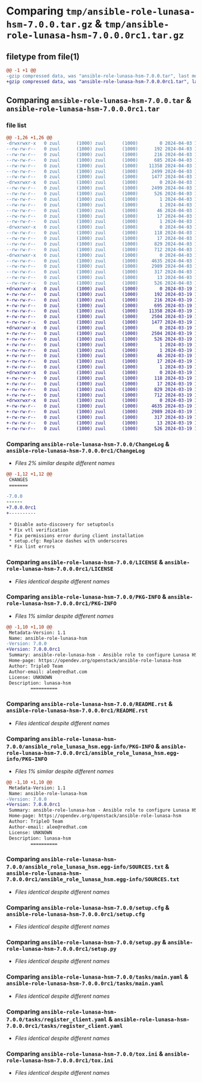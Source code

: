 # Comparing `tmp/ansible-role-lunasa-hsm-7.0.0.tar.gz` & `tmp/ansible-role-lunasa-hsm-7.0.0.0rc1.tar.gz`

## filetype from file(1)

```diff
@@ -1 +1 @@
-gzip compressed data, was "ansible-role-lunasa-hsm-7.0.0.tar", last modified: Wed Apr  3 11:08:32 2024, max compression
+gzip compressed data, was "ansible-role-lunasa-hsm-7.0.0.0rc1.tar", last modified: Tue Mar 19 10:03:27 2024, max compression
```

## Comparing `ansible-role-lunasa-hsm-7.0.0.tar` & `ansible-role-lunasa-hsm-7.0.0.0rc1.tar`

### file list

```diff
@@ -1,26 +1,26 @@
-drwxrwxr-x   0 zuul      (1000) zuul      (1000)        0 2024-04-03 11:08:32.594312 ansible-role-lunasa-hsm-7.0.0/
--rw-rw-r--   0 zuul      (1000) zuul      (1000)      192 2024-04-03 11:08:03.000000 ansible-role-lunasa-hsm-7.0.0/.zuul.yaml
--rw-rw-r--   0 zuul      (1000) zuul      (1000)      216 2024-04-03 11:08:32.000000 ansible-role-lunasa-hsm-7.0.0/AUTHORS
--rw-rw-r--   0 zuul      (1000) zuul      (1000)      685 2024-04-03 11:08:32.000000 ansible-role-lunasa-hsm-7.0.0/ChangeLog
--rw-rw-r--   0 zuul      (1000) zuul      (1000)    11358 2024-04-03 11:08:03.000000 ansible-role-lunasa-hsm-7.0.0/LICENSE
--rw-rw-r--   0 zuul      (1000) zuul      (1000)     2499 2024-04-03 11:08:32.594312 ansible-role-lunasa-hsm-7.0.0/PKG-INFO
--rw-rw-r--   0 zuul      (1000) zuul      (1000)     1477 2024-04-03 11:08:03.000000 ansible-role-lunasa-hsm-7.0.0/README.rst
-drwxrwxr-x   0 zuul      (1000) zuul      (1000)        0 2024-04-03 11:08:32.594312 ansible-role-lunasa-hsm-7.0.0/ansible_role_lunasa_hsm.egg-info/
--rw-rw-r--   0 zuul      (1000) zuul      (1000)     2499 2024-04-03 11:08:32.000000 ansible-role-lunasa-hsm-7.0.0/ansible_role_lunasa_hsm.egg-info/PKG-INFO
--rw-rw-r--   0 zuul      (1000) zuul      (1000)      526 2024-04-03 11:08:32.000000 ansible-role-lunasa-hsm-7.0.0/ansible_role_lunasa_hsm.egg-info/SOURCES.txt
--rw-rw-r--   0 zuul      (1000) zuul      (1000)        1 2024-04-03 11:08:32.000000 ansible-role-lunasa-hsm-7.0.0/ansible_role_lunasa_hsm.egg-info/dependency_links.txt
--rw-rw-r--   0 zuul      (1000) zuul      (1000)        1 2024-04-03 11:08:32.000000 ansible-role-lunasa-hsm-7.0.0/ansible_role_lunasa_hsm.egg-info/not-zip-safe
--rw-rw-r--   0 zuul      (1000) zuul      (1000)       46 2024-04-03 11:08:32.000000 ansible-role-lunasa-hsm-7.0.0/ansible_role_lunasa_hsm.egg-info/pbr.json
--rw-rw-r--   0 zuul      (1000) zuul      (1000)       17 2024-04-03 11:08:32.000000 ansible-role-lunasa-hsm-7.0.0/ansible_role_lunasa_hsm.egg-info/requires.txt
--rw-rw-r--   0 zuul      (1000) zuul      (1000)        1 2024-04-03 11:08:32.000000 ansible-role-lunasa-hsm-7.0.0/ansible_role_lunasa_hsm.egg-info/top_level.txt
-drwxrwxr-x   0 zuul      (1000) zuul      (1000)        0 2024-04-03 11:08:32.594312 ansible-role-lunasa-hsm-7.0.0/defaults/
--rw-rw-r--   0 zuul      (1000) zuul      (1000)      118 2024-04-03 11:08:03.000000 ansible-role-lunasa-hsm-7.0.0/defaults/main.yaml
--rw-rw-r--   0 zuul      (1000) zuul      (1000)       17 2024-04-03 11:08:03.000000 ansible-role-lunasa-hsm-7.0.0/requirements.txt
--rw-rw-r--   0 zuul      (1000) zuul      (1000)      829 2024-04-03 11:08:32.598312 ansible-role-lunasa-hsm-7.0.0/setup.cfg
--rw-rw-r--   0 zuul      (1000) zuul      (1000)      712 2024-04-03 11:08:03.000000 ansible-role-lunasa-hsm-7.0.0/setup.py
-drwxrwxr-x   0 zuul      (1000) zuul      (1000)        0 2024-04-03 11:08:32.594312 ansible-role-lunasa-hsm-7.0.0/tasks/
--rw-rw-r--   0 zuul      (1000) zuul      (1000)     4635 2024-04-03 11:08:03.000000 ansible-role-lunasa-hsm-7.0.0/tasks/main.yaml
--rw-rw-r--   0 zuul      (1000) zuul      (1000)     2989 2024-04-03 11:08:03.000000 ansible-role-lunasa-hsm-7.0.0/tasks/register_client.yaml
--rw-rw-r--   0 zuul      (1000) zuul      (1000)      317 2024-04-03 11:08:03.000000 ansible-role-lunasa-hsm-7.0.0/tasks/unregister_client.yaml
--rw-rw-r--   0 zuul      (1000) zuul      (1000)       13 2024-04-03 11:08:03.000000 ansible-role-lunasa-hsm-7.0.0/test-requirements.txt
--rw-rw-r--   0 zuul      (1000) zuul      (1000)      526 2024-04-03 11:08:03.000000 ansible-role-lunasa-hsm-7.0.0/tox.ini
+drwxrwxr-x   0 zuul      (1000) zuul      (1000)        0 2024-03-19 10:03:27.276222 ansible-role-lunasa-hsm-7.0.0.0rc1/
+-rw-rw-r--   0 zuul      (1000) zuul      (1000)      192 2024-03-19 10:03:00.000000 ansible-role-lunasa-hsm-7.0.0.0rc1/.zuul.yaml
+-rw-rw-r--   0 zuul      (1000) zuul      (1000)      216 2024-03-19 10:03:27.000000 ansible-role-lunasa-hsm-7.0.0.0rc1/AUTHORS
+-rw-rw-r--   0 zuul      (1000) zuul      (1000)      695 2024-03-19 10:03:27.000000 ansible-role-lunasa-hsm-7.0.0.0rc1/ChangeLog
+-rw-rw-r--   0 zuul      (1000) zuul      (1000)    11358 2024-03-19 10:03:00.000000 ansible-role-lunasa-hsm-7.0.0.0rc1/LICENSE
+-rw-rw-r--   0 zuul      (1000) zuul      (1000)     2504 2024-03-19 10:03:27.276222 ansible-role-lunasa-hsm-7.0.0.0rc1/PKG-INFO
+-rw-rw-r--   0 zuul      (1000) zuul      (1000)     1477 2024-03-19 10:03:00.000000 ansible-role-lunasa-hsm-7.0.0.0rc1/README.rst
+drwxrwxr-x   0 zuul      (1000) zuul      (1000)        0 2024-03-19 10:03:27.276222 ansible-role-lunasa-hsm-7.0.0.0rc1/ansible_role_lunasa_hsm.egg-info/
+-rw-rw-r--   0 zuul      (1000) zuul      (1000)     2504 2024-03-19 10:03:27.000000 ansible-role-lunasa-hsm-7.0.0.0rc1/ansible_role_lunasa_hsm.egg-info/PKG-INFO
+-rw-rw-r--   0 zuul      (1000) zuul      (1000)      526 2024-03-19 10:03:27.000000 ansible-role-lunasa-hsm-7.0.0.0rc1/ansible_role_lunasa_hsm.egg-info/SOURCES.txt
+-rw-rw-r--   0 zuul      (1000) zuul      (1000)        1 2024-03-19 10:03:27.000000 ansible-role-lunasa-hsm-7.0.0.0rc1/ansible_role_lunasa_hsm.egg-info/dependency_links.txt
+-rw-rw-r--   0 zuul      (1000) zuul      (1000)        1 2024-03-19 10:03:27.000000 ansible-role-lunasa-hsm-7.0.0.0rc1/ansible_role_lunasa_hsm.egg-info/not-zip-safe
+-rw-rw-r--   0 zuul      (1000) zuul      (1000)       46 2024-03-19 10:03:27.000000 ansible-role-lunasa-hsm-7.0.0.0rc1/ansible_role_lunasa_hsm.egg-info/pbr.json
+-rw-rw-r--   0 zuul      (1000) zuul      (1000)       17 2024-03-19 10:03:27.000000 ansible-role-lunasa-hsm-7.0.0.0rc1/ansible_role_lunasa_hsm.egg-info/requires.txt
+-rw-rw-r--   0 zuul      (1000) zuul      (1000)        1 2024-03-19 10:03:27.000000 ansible-role-lunasa-hsm-7.0.0.0rc1/ansible_role_lunasa_hsm.egg-info/top_level.txt
+drwxrwxr-x   0 zuul      (1000) zuul      (1000)        0 2024-03-19 10:03:27.276222 ansible-role-lunasa-hsm-7.0.0.0rc1/defaults/
+-rw-rw-r--   0 zuul      (1000) zuul      (1000)      118 2024-03-19 10:03:00.000000 ansible-role-lunasa-hsm-7.0.0.0rc1/defaults/main.yaml
+-rw-rw-r--   0 zuul      (1000) zuul      (1000)       17 2024-03-19 10:03:00.000000 ansible-role-lunasa-hsm-7.0.0.0rc1/requirements.txt
+-rw-rw-r--   0 zuul      (1000) zuul      (1000)      829 2024-03-19 10:03:27.276222 ansible-role-lunasa-hsm-7.0.0.0rc1/setup.cfg
+-rw-rw-r--   0 zuul      (1000) zuul      (1000)      712 2024-03-19 10:03:00.000000 ansible-role-lunasa-hsm-7.0.0.0rc1/setup.py
+drwxrwxr-x   0 zuul      (1000) zuul      (1000)        0 2024-03-19 10:03:27.276222 ansible-role-lunasa-hsm-7.0.0.0rc1/tasks/
+-rw-rw-r--   0 zuul      (1000) zuul      (1000)     4635 2024-03-19 10:03:00.000000 ansible-role-lunasa-hsm-7.0.0.0rc1/tasks/main.yaml
+-rw-rw-r--   0 zuul      (1000) zuul      (1000)     2989 2024-03-19 10:03:00.000000 ansible-role-lunasa-hsm-7.0.0.0rc1/tasks/register_client.yaml
+-rw-rw-r--   0 zuul      (1000) zuul      (1000)      317 2024-03-19 10:03:00.000000 ansible-role-lunasa-hsm-7.0.0.0rc1/tasks/unregister_client.yaml
+-rw-rw-r--   0 zuul      (1000) zuul      (1000)       13 2024-03-19 10:03:00.000000 ansible-role-lunasa-hsm-7.0.0.0rc1/test-requirements.txt
+-rw-rw-r--   0 zuul      (1000) zuul      (1000)      526 2024-03-19 10:03:00.000000 ansible-role-lunasa-hsm-7.0.0.0rc1/tox.ini
```

### Comparing `ansible-role-lunasa-hsm-7.0.0/ChangeLog` & `ansible-role-lunasa-hsm-7.0.0.0rc1/ChangeLog`

 * *Files 2% similar despite different names*

```diff
@@ -1,12 +1,12 @@
 CHANGES
 =======
 
-7.0.0
------
+7.0.0.0rc1
+----------
 
 * Disable auto-discovery for setuptools
 * Fix vtl verification
 * Fix permissions error during client installation
 * setup.cfg: Replace dashes with underscores
 * Fix lint errors
```

### Comparing `ansible-role-lunasa-hsm-7.0.0/LICENSE` & `ansible-role-lunasa-hsm-7.0.0.0rc1/LICENSE`

 * *Files identical despite different names*

### Comparing `ansible-role-lunasa-hsm-7.0.0/PKG-INFO` & `ansible-role-lunasa-hsm-7.0.0.0rc1/PKG-INFO`

 * *Files 1% similar despite different names*

```diff
@@ -1,10 +1,10 @@
 Metadata-Version: 1.1
 Name: ansible-role-lunasa-hsm
-Version: 7.0.0
+Version: 7.0.0.0rc1
 Summary: ansible-role-lunasa-hsm - Ansible role to configure Lunasa HSM clients.
 Home-page: https://opendev.org/openstack/ansible-role-lunasa-hsm
 Author: TripleO Team
 Author-email: alee@redhat.com
 License: UNKNOWN
 Description: lunasa-hsm
         ==========
```

### Comparing `ansible-role-lunasa-hsm-7.0.0/README.rst` & `ansible-role-lunasa-hsm-7.0.0.0rc1/README.rst`

 * *Files identical despite different names*

### Comparing `ansible-role-lunasa-hsm-7.0.0/ansible_role_lunasa_hsm.egg-info/PKG-INFO` & `ansible-role-lunasa-hsm-7.0.0.0rc1/ansible_role_lunasa_hsm.egg-info/PKG-INFO`

 * *Files 1% similar despite different names*

```diff
@@ -1,10 +1,10 @@
 Metadata-Version: 1.1
 Name: ansible-role-lunasa-hsm
-Version: 7.0.0
+Version: 7.0.0.0rc1
 Summary: ansible-role-lunasa-hsm - Ansible role to configure Lunasa HSM clients.
 Home-page: https://opendev.org/openstack/ansible-role-lunasa-hsm
 Author: TripleO Team
 Author-email: alee@redhat.com
 License: UNKNOWN
 Description: lunasa-hsm
         ==========
```

### Comparing `ansible-role-lunasa-hsm-7.0.0/ansible_role_lunasa_hsm.egg-info/SOURCES.txt` & `ansible-role-lunasa-hsm-7.0.0.0rc1/ansible_role_lunasa_hsm.egg-info/SOURCES.txt`

 * *Files identical despite different names*

### Comparing `ansible-role-lunasa-hsm-7.0.0/setup.cfg` & `ansible-role-lunasa-hsm-7.0.0.0rc1/setup.cfg`

 * *Files identical despite different names*

### Comparing `ansible-role-lunasa-hsm-7.0.0/setup.py` & `ansible-role-lunasa-hsm-7.0.0.0rc1/setup.py`

 * *Files identical despite different names*

### Comparing `ansible-role-lunasa-hsm-7.0.0/tasks/main.yaml` & `ansible-role-lunasa-hsm-7.0.0.0rc1/tasks/main.yaml`

 * *Files identical despite different names*

### Comparing `ansible-role-lunasa-hsm-7.0.0/tasks/register_client.yaml` & `ansible-role-lunasa-hsm-7.0.0.0rc1/tasks/register_client.yaml`

 * *Files identical despite different names*

### Comparing `ansible-role-lunasa-hsm-7.0.0/tox.ini` & `ansible-role-lunasa-hsm-7.0.0.0rc1/tox.ini`

 * *Files identical despite different names*

